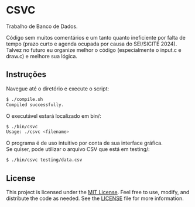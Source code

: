 # CSVC

Trabalho de Banco de Dados.  

Código sem muitos comentários e um tanto quanto ineficiente por falta de tempo (prazo curto e agenda ocupada por causa do SEI/SICITE 2024).  
Talvez no futuro eu organize melhor o código (especialmente o input.c e draw.c) e melhore sua lógica.

## Instruções

Navegue até o diretório e execute o script:

```bash
$ ./compile.sh
Compiled successfully.
```

O executável estará localizado em bin/:

```bash
$ ./bin/csvc
Usage: ./csvc <filename>
```

O programa é de uso intuitivo por conta de sua interface gráfica.  
Se quiser, pode utilizar o arquivo CSV que está em testing/:

```bash
$ ./bin/csvc testing/data.csv
```

## License

This project is licensed under the [MIT License](https://opensource.org/licenses/MIT). Feel free to use, modify, and distribute the code as needed. See the [LICENSE](LICENSE) file for more information.
